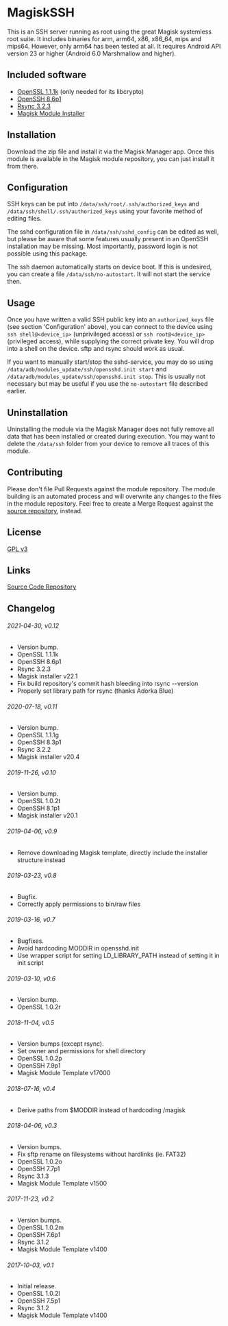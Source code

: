 MagiskSSH
=========

This is an SSH server running as root using the great Magisk systemless root suite. It includes binaries for arm, arm64, x86, x86_64, mips and mips64. However, only arm64 has been tested at all. It requires Android API version 23 or higher (Android 6.0 Marshmallow and higher).

## Included software

* [OpenSSL 1.1.1k](https://www.openssl.org/) (only needed for its libcrypto)
* [OpenSSH 8.6p1](https://www.openssh.com/)
* [Rsync 3.2.3](https://rsync.samba.org/)
* [Magisk Module Installer](https://github.com/topjohnwu/magisk-module-installer)

## Installation

Download the zip file and install it via the Magisk Manager app. Once this module is available in the Magisk module repository, you can just install it from there.

## Configuration

SSH keys can be put into `/data/ssh/root/.ssh/authorized_keys` and `/data/ssh/shell/.ssh/authorized_keys` using your favorite method of editing files.

The sshd configuration file in `/data/ssh/sshd_config` can be edited as well, but please be aware that some features usually present in an OpenSSH installation may be missing. Most importantly, password login is not possible using this package.

The ssh daemon automatically starts on device boot. If this is undesired, you can create a file `/data/ssh/no-autostart`. It will not start the service then.

## Usage

Once you have written a valid SSH public key into an `authorized_keys` file (see section 'Configuration' above), you can connect to the device using `ssh shell@<device_ip>` (unprivileged access) or `ssh root@<device_ip>` (privileged access), while supplying the correct private key. You will drop into a shell on the device. sftp and rsync should work as usual.

If you want to manually start/stop the sshd-service, you may do so using `/data/adb/modules_update/ssh/opensshd.init start` and `/data/adb/modules_update/ssh/opensshd.init stop`. This is usually not necessary but may be useful if you use the `no-autostart` file described earlier.

## Uninstallation

Uninstalling the module via the Magisk Manager does not fully remove all data that has been installed or created during execution. You may want to delete the `/data/ssh` folder from your device to remove all traces of this module.

## Contributing

Please don't file Pull Requests against the module repository. The module building is an automated process and will overwrite any changes to the files in the module repository.
Feel free to create a Merge Request against the [source repository](https://gitlab.com/d4rcm4rc/MagiskSSH), instead.

## License

[GPL v3](https://gitlab.com/d4rcm4rc/MagiskSSH/blob/master/LICENSE)

## Links

[Source Code Repository](https://gitlab.com/d4rcm4rc/MagiskSSH)

## Changelog

###### 2021-04-30, v0.12

- Version bump.
- OpenSSL 1.1.1k
- OpenSSH 8.6p1
- Rsync 3.2.3
- Magisk installer v22.1
- Fix build repository's commit hash bleeding into rsync --version
- Properly set library path for rsync (thanks Adorka Blue)

###### 2020-07-18, v0.11

- Version bump.
- OpenSSL 1.1.1g
- OpenSSH 8.3p1
- Rsync 3.2.2
- Magisk installer v20.4

###### 2019-11-26, v0.10

- Version bump.
- OpenSSL 1.0.2t
- OpenSSH 8.1p1
- Magisk installer v20.1

###### 2019-04-06, v0.9

- Remove downloading Magisk template, directly include the installer structure instead

###### 2019-03-23, v0.8

- Bugfix.
- Correctly apply permissions to bin/raw files

###### 2019-03-16, v0.7

- Bugfixes.
- Avoid hardcoding MODDIR in opensshd.init
- Use wrapper script for setting LD_LIBRARY_PATH instead of setting it in init script

###### 2019-03-10, v0.6

- Version bump.
- OpenSSL 1.0.2r

###### 2018-11-04, v0.5

- Version bumps (except rsync).
- Set owner and permissions for shell directory
- OpenSSL 1.0.2p
- OpenSSH 7.9p1
- Magisk Module Template v17000

###### 2018-07-16, v0.4

- Derive paths from $MODDIR instead of hardcoding /magisk

###### 2018-04-06, v0.3

- Version bumps.
- Fix sftp rename on filesystems without hardlinks (ie. FAT32)
- OpenSSL 1.0.2o
- OpenSSH 7.7p1
- Rsync 3.1.3
- Magisk Module Template v1500

###### 2017-11-23, v0.2

- Version bumps.
- OpenSSL 1.0.2m
- OpenSSH 7.6p1
- Rsync 3.1.2
- Magisk Module Template v1400

###### 2017-10-03, v0.1

- Initial release.
- OpenSSL 1.0.2l
- OpenSSH 7.5p1
- Rsync 3.1.2
- Magisk Module Template v1400
